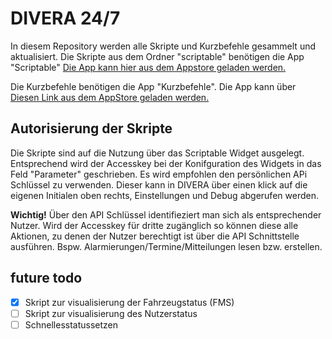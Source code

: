 # DIVERA 24/7

In diesem Repository werden alle Skripte und Kurzbefehle gesammelt und aktualisiert.
Die Skripte aus dem Ordner "scriptable" benötigen die App "Scriptable" [Die App kann hier aus dem Appstore geladen werden.](https://apps.apple.com/de/app/scriptable/id1405459188)

Die Kurzbefehle benötigen die App "Kurzbefehle". Die App kann über [Diesen Link aus dem AppStore geladen werden.](https://apps.apple.com/de/app/kurzbefehle/id915249334)


## Autorisierung der Skripte
Die Skripte sind auf die Nutzung über das Scriptable Widget ausgelegt. Entsprechend wird der Accesskey bei der Konifguration des Widgets in das Feld "Parameter" geschrieben.
Es wird empfohlen den persönlichen APi Schlüssel zu verwenden. Dieser kann in DIVERA über einen klick auf die eigenen Initialen oben rechts, Einstellungen und Debug abgerufen werden. 

**Wichtig!**
Über den API Schlüssel identifieziert man sich als entsprechender Nutzer. Wird der Accesskey für dritte zugänglich so können diese alle Aktionen, zu denen der Nutzer berechtigt ist über die API Schnittstelle ausführen. Bspw. Alarmierungen/Termine/Mitteilungen lesen bzw. erstellen. 


## future todo
- [x] Skript zur visualisierung der Fahrzeugstatus (FMS)
- [ ] Skript zur visualisierung des Nutzerstatus
- [ ] Schnellesstatussetzen
